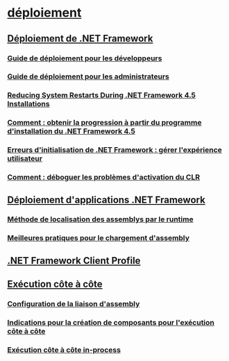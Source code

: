 # [déploiement](net-framework-and-applications.md)
## [Déploiement de .NET Framework](index.md)
### [Guide de déploiement pour les développeurs](deployment-guide-for-developers.md)
### [Guide de déploiement pour les administrateurs](guide-for-administrators.md)
### [Reducing System Restarts During .NET Framework 4.5 Installations](reducing-system-restarts.md)
### [Comment : obtenir la progression à partir du programme d'installation du .NET Framework 4.5](how-to-get-progress-from-the-dotnet-installer.md)
### [Erreurs d'initialisation de .NET Framework : gérer l'expérience utilisateur](initialization-errors-managing-the-user-experience.md)
### [Comment : déboguer les problèmes d'activation du CLR](how-to-debug-clr-activation-issues.md)
## [Déploiement d'applications .NET Framework](net-framework-applications.md)
### [Méthode de localisation des assemblys par le runtime](how-the-runtime-locates-assemblies.md)
### [Meilleures pratiques pour le chargement d'assembly](best-practices-for-assembly-loading.md)
## [.NET Framework Client Profile](client-profile.md)
## [Exécution côte à côte](side-by-side-execution.md)
### [Configuration de la liaison d'assembly](configuring-assembly-binding-redirection.md)
### [Indications pour la création de composants pour l'exécution côte à côte](guidelines-for-creating-components-for-side-by-side-execution.md)
### [Exécution côte à côte in-process](in-process-side-by-side-execution.md)
